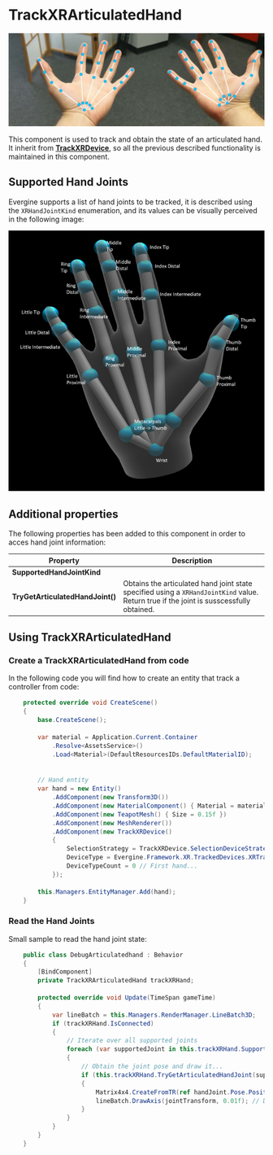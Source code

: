 # TrackXRArticulatedHand

![TrackXRArticulatedHand](images/trackxrarticulatedhand.jpg)

This component is used to track and obtain the state of an articulated hand. It inherit from **[TrackXRDevice](trackxrdevice.md)**, so all the previous described functionality is maintained in this component.

## Supported Hand Joints

Evergine supports a list of hand joints to be tracked, it is described using the `XRHandJointKind` enumeration, and its values can be visually perceived in the following image:

![Hand Joints](images/hand-skeleton.png)


## Additional properties

The following properties has been added to this component in order to acces hand joint information:

| Property | Description |
| --- | --- |
| **SupportedHandJointKind** |  | Returns a `XRHandJointKind[]` array of supported hand joints. Hand tracking in some devices can be limited and only support some joints |
| **TryGetArticulatedHandJoint()** | Obtains the articulated hand joint state specified using a `XRHandJointKind` value. Return true if the joint is susscessfully obtained. |

## Using TrackXRArticulatedHand

### Create a TrackXRArticulatedHand from code
In the following code you will find how to create an entity that track a controller from code:

```csharp
    protected override void CreateScene()
    {
        base.CreateScene();

        var material = Application.Current.Container
            .Resolve<AssetsService>()
            .Load<Material>(DefaultResourcesIDs.DefaultMaterialID);


        // Hand entity
        var hand = new Entity()
            .AddComponent(new Transform3D())
            .AddComponent(new MaterialComponent() { Material = material })
            .AddComponent(new TeapotMesh() { Size = 0.15f })
            .AddComponent(new MeshRenderer())
            .AddComponent(new TrackXRDevice()
            {
                SelectionStrategy = TrackXRDevice.SelectionDeviceStrategy.ByDeviceType,
                DeviceType = Evergine.Framework.XR.TrackedDevices.XRTrackedDeviceType.Hand,
                DeviceTypeCount = 0 // First hand...
            });

        this.Managers.EntityManager.Add(hand);
    }
```

### Read the Hand Joints

Small sample to read the hand joint state:

```csharp
    public class DebugArticulatedhand : Behavior
    {
        [BindComponent]
        private TrackXRArticulatedHand trackXRHand;

        protected override void Update(TimeSpan gameTime)
        {
            var lineBatch = this.Managers.RenderManager.LineBatch3D;
            if (trackXRHand.IsConnected)
            {
                // Iterate over all supported joints
                foreach (var supportedJoint in this.trackXRHand.SupportedHandJointKind)
                {
                    // Obtain the joint pose and draw it...
                    if (this.trackXRHand.TryGetArticulatedHandJoint(supportedJoint, out var handJoint))
                    {
                        Matrix4x4.CreateFromTR(ref handJoint.Pose.Position, ref handJoint.Pose.Orientation, out var jointTransform);
                        lineBatch.DrawAxis(jointTransform, 0.01f); // Draw 1cm axis with the joint transform
                    }
                }
            }
        }
    }
```